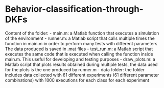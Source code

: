 # Behavior-classification-through-DKFs

Content of the folder:
	- main.m: a Matlab function that executes a simulation of the environment
	- runner.m: a Matlab script that calls multiple times the function in main.m in order to perform many tests with different parameters. The data produced is saved in .mat files
	- test_run.m: a Matlab script that executes the same code that is executed when calling the function inside main.m. This useful for developing and testing purposes
	- draw_plots.m: a Matlab script that plots results obtained during multiple tests, the data used for the plots is the one produced by runner.m
	- data folder: the folder includes data collected with 61 different experiments (61 different parameter combinations) with 1000 executions for each class for each experiment
